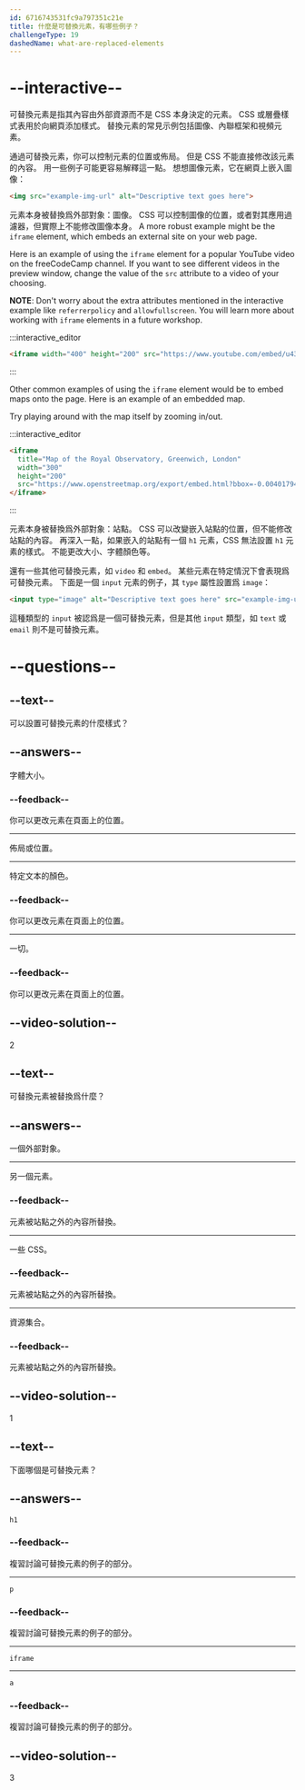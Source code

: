 ```yaml
---
id: 6716743531fc9a797351c21e
title: 什麼是可替換元素，有哪些例子？
challengeType: 19
dashedName: what-are-replaced-elements
---
```


# --interactive--

可替換元素是指其內容由外部資源而不是 CSS 本身決定的元素。 CSS 或層疊樣式表用於向網頁添加樣式。 替換元素的常見示例包括圖像、內聯框架和視頻元素。

通過可替換元素，你可以控制元素的位置或佈局。 但是 CSS 不能直接修改該元素的內容。 用一些例子可能更容易解釋這一點。 想想圖像元素，它在網頁上嵌入圖像：

```html
<img src="example-img-url" alt="Descriptive text goes here">
```

元素本身被替換爲外部對象：圖像。 CSS 可以控制圖像的位置，或者對其應用過濾器，但實際上不能修改圖像本身。 A more robust example might be the `iframe` element, which embeds an external site on your web page.

Here is an example of using the `iframe` element for a popular YouTube video on the freeCodeCamp channel. If you want to see different videos in the preview window, change the value of the `src` attribute to a video of your choosing.

**NOTE**: Don't worry about the extra attributes mentioned in the interactive example like `referrerpolicy` and `allowfullscreen`. You will learn more about working with `iframe` elements in a future workshop.

:::interactive_editor

```html
<iframe width="400" height="200" src="https://www.youtube.com/embed/u43gJJrVa1I?si=BoDW_puFsy8OEr_Z" title="Professional Cloud Architect Certification Course – Pass the Exam! (YouTube video)" allow="accelerometer; autoplay; clipboard-write; encrypted-media; gyroscope; picture-in-picture; web-share" referrerpolicy="strict-origin-when-cross-origin" allowfullscreen></iframe>
```

:::

Other common examples of using the `iframe` element would be to embed maps onto the page. Here is an example of an embedded map.

Try playing around with the map itself by zooming in/out.

:::interactive_editor

```html
<iframe
  title="Map of the Royal Observatory, Greenwich, London"
  width="300"
  height="200"
  src="https://www.openstreetmap.org/export/embed.html?bbox=-0.004017949104309083%2C51.47612752641776%2C0.00030577182769775396%2C51.478569861898606&amp;layer=mapnik">
</iframe>
```

:::

元素本身被替換爲外部對象：站點。 CSS 可以改變嵌入站點的位置，但不能修改站點的內容。 再深入一點，如果嵌入的站點有一個 `h1` 元素，CSS 無法設置 `h1` 元素的樣式。 不能更改大小、字體顏色等。

還有一些其他可替換元素，如 `video` 和 `embed`。 某些元素在特定情況下會表現爲可替換元素。 下面是一個 `input` 元素的例子，其 `type` 屬性設置爲 `image`：

```html
<input type="image" alt="Descriptive text goes here" src="example-img-url">
```

這種類型的 `input` 被認爲是一個可替換元素，但是其他 `input` 類型，如 `text` 或 `email` 則不是可替換元素。

# --questions--

## --text--

可以設置可替換元素的什麼樣式？

## --answers--

字體大小。

### --feedback--

你可以更改元素在頁面上的位置。

---

佈局或位置。

---

特定文本的顏色。

### --feedback--

你可以更改元素在頁面上的位置。

---

一切。

### --feedback--

你可以更改元素在頁面上的位置。

## --video-solution--

2

## --text--

可替換元素被替換爲什麼？

## --answers--

一個外部對象。

---

另一個元素。

### --feedback--

元素被站點之外的內容所替換。

---

一些 CSS。

### --feedback--

元素被站點之外的內容所替換。

---

資源集合。

### --feedback--

元素被站點之外的內容所替換。

## --video-solution--

1

## --text--

下面哪個是可替換元素？

## --answers--

`h1`

### --feedback--

複習討論可替換元素的例子的部分。

---

`p`

### --feedback--

複習討論可替換元素的例子的部分。

---

`iframe`

---

`a`

### --feedback--

複習討論可替換元素的例子的部分。

## --video-solution--

3
